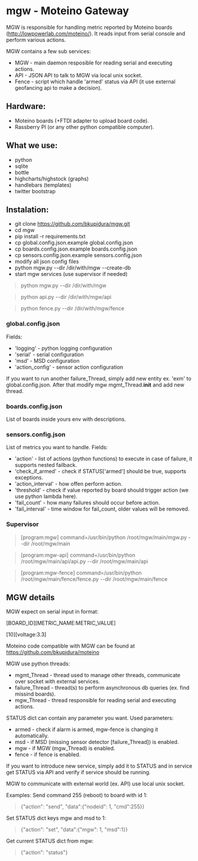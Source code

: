 # mgw - Moteino Gateway
MGW is responsible for handling metric reported by Moteino boards (http://lowpowerlab.com/moteino/).
It reads input from serial console and perform various actions.

MGW contains a few sub services:
* MGW - main daemon resposible for reading serial and executing actions.
* API - JSON API to talk to MGW via local unix socket.
* Fence - script which handle 'armed' status via API (it use external geofancing api to make a decision).

## Hardware:
* Moteino boards (+FTDI adapter to upload board code).
* Rassberry PI (or any other python compatible computer).

## What we use:
* python
* sqlite
* bottle
* highcharts/highstock (graphs)
* handlebars (templates)
* twitter bootstrap

## Instalation:
* git clone https://github.com/bkupidura/mgw.git
* cd mgw
* pip install -r requirements.txt
* cp global.config.json.example global.config.json
* cp boards.config.json.example boards.config.json
* cp sensors.config.json.example sensors.config.json
* modify all json config files 
* python mgw.py --dir /dir/with/mgw --create-db
* start mgw services (use supervisor if needed)

> python mgw.py --dir /dir/with/mgw

> python api.py --dir /dir/with/mgw/api

> python fence.py --dir /dir/with/mgw/fence

### global.config.json
Fields:
* 'logging' - python logging configuration
* 'serial' - serial configuration
* 'msd' - MSD configuration
* 'action_config' - sensor action configuration

If you want to run another failure_Thread, simply add new entity ex. 'exm' to global.config.json.
After that modify mgw mgmt_Thread.__init__ and add new thread.

### boards.config.json
List of boards inside yours env with descriptions.

### sensors.config.json
List of metrics you want to handle.
Fields:
* 'action' - list of actions (python functions) to execute in case of failure, it supports nested failback.
* 'check_if_armed' - check if STATUS['armed'] should be true, supports exceptions.
* 'action_interval' - how offen perform action.
* 'threshold' - check if value reported by board should trigger action (we use python lambda here).
* 'fail_count' - how many failures should occur before action.
* 'fail_interval' - time window for fail_count, older values will be removed.

### Supervisor
> [program:mgw]
> command=/usr/bin/python /root/mgw/main/mgw.py --dir /root/mgw/main

> [program:mgw-api]
> command=/usr/bin/python /root/mgw/main/api/api.py --dir /root/mgw/main/api

> [program:mgw-fence]
> command=/usr/bin/python /root/mgw/main/fence/fence.py --dir /root/mgw/main/fence

## MGW details
MGW expect on serial input in format:

[BOARD_ID][METRIC_NAME:METRIC_VALUE]

[10][voltage:3.3]

Moteino code compatible with MGW can be found at https://github.com/bkupidura/moteino

MGW use python threads:
* mgmt_Thread - thread used to manage other threads, communicate over socket with external services.
* failure_Thread - thread(s) to perform asynchronous db queries (ex. find missind boards).
* mgw_Thread - thread responsible for reading serial and executing actions.

STATUS dict can contain any parameter you want. Used parameters:
* armed - check if alarm is armed, mgw-fence is changing it automatically.
* msd - if MSD (missing sensor detector [failure_Thread]) is enabled.
* mgw - if MGW (mgw_Thread) is enabled.
* fence - if fence is enabled.

If you want to introduce new service, simply add it to STATUS and in service
get STATUS via API and verify if service should be running.

MGW to communicate with external world (ex. API) use local unix socket.

Examples:
Send command 255 (reboot) to board with id 1:
> {"action": "send", "data":{"nodeid": 1, "cmd":255}}

Set STATUS dict keys mgw and msd to 1:
> {"action": "set", "data":{"mgw": 1, "msd":1}}

Get current STATUS dict from mgw:
> {"action": "status"}
